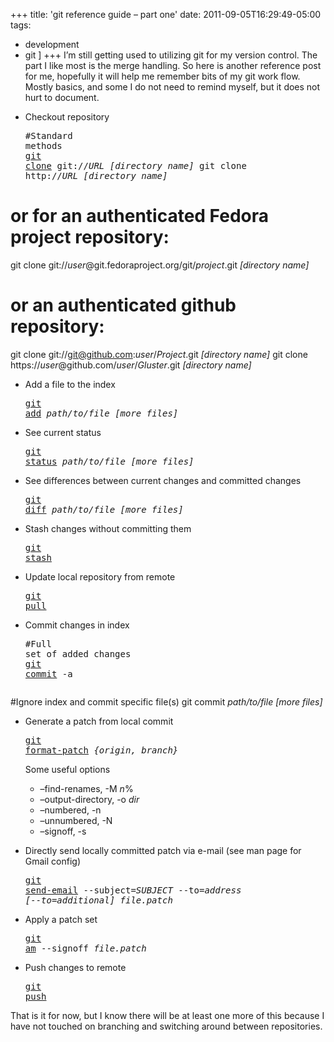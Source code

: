 +++
title: 'git reference guide &#8211; part one'
date: 2011-09-05T16:29:49-05:00
tags:
  - development
  - git
]
+++
I&#8217;m still getting used to utilizing git for my version control. The part I like most is the merge handling. So here is another reference post for me, hopefully it will help me remember bits of my git work flow. Mostly basics, and some I do not need to remind myself, but it does not hurt to document.

  * Checkout repository <pre class="lang:sh decode:true " >#Standard methods
<a title="git-clone man page" href="http://www.kernel.org/pub/software/scm/git/docs/git-clone.html">git clone</a> git://<em>URL</em> <em>[directory name]</em>
git clone http://<em>URL</em> <em>[directory name]</em>

# or for an authenticated Fedora project repository:
git clone git://<em>user</em>@git.fedoraproject.org/git/<em>project</em>.git <em>[directory name]</em>

# or an authenticated github repository:
git clone git://git@github.com:<em>user</em>/<em>Project</em>.git <em>[directory name]</em>
git clone https://<em>user</em>@github.com/<em>user</em>/<em>Gluster</em>.git <em>[directory name]</em></pre>

  * Add a file to the index <pre class="lang:sh decode:true " ><a title="git add man page" href="http://www.kernel.org/pub/software/scm/git/docs/git-add.html">git add</a> <em>path/to/file</em> <em>[more files]</em></pre>

  * See current status <pre class="lang:sh decode:true " ><a title="git status man page" href="http://www.kernel.org/pub/software/scm/git/docs/git-status.html">git status</a> <em>path/to/file</em> <em>[more files]</em></pre>

  * See differences between current changes and committed changes <pre class="lang:sh decode:true " ><a title="git diff man page" href="http://www.kernel.org/pub/software/scm/git/docs/git-diff.html">git diff</a> <em>path/to/file</em> <em>[more files]</em></pre>

  * Stash changes without committing them <pre class="lang:sh decode:true " ><a title="git stash man page" href="http://www.kernel.org/pub/software/scm/git/docs/git-stash.html">git stash</a></pre>

  * Update local repository from remote <pre class="lang:sh decode:true " ><a title="git pull man page" href="http://www.kernel.org/pub/software/scm/git/docs/git-pull.html">git pull</a></pre>

  * Commit changes in index <pre class="lang:sh decode:true " >#Full set of added changes
<a title="git commit man page" href="http://www.kernel.org/pub/software/scm/git/docs/git-commit.html">git commit</a> -a

#Ignore index and commit specific file(s)
git commit <em>path/to/file</em> <em>[more files]</em></pre>

  * Generate a patch from local commit <pre class="lang:sh decode:true " ><a title="git format-patch man page" href="http://www.kernel.org/pub/software/scm/git/docs/git-format-patch.html">git format-patch</a> <em>{origin, branch}</em></pre>
    
    Some useful options
    
      * &#8211;find-renames, -M _n_%
      * &#8211;output-directory, -o _dir_
      * &#8211;numbered, -n
      * &#8211;unnumbered, -N
      * &#8211;signoff, -s
  * Directly send locally committed patch via e-mail (see man page for Gmail config) <pre class="lang:sh decode:true " ><a title="git send-email man page" href="http://www.kernel.org/pub/software/scm/git/docs/git-send-email.html">git send-email</a> --subject=<em>SUBJECT</em> --to=<em>address</em> <em>[--to=additional]</em> <em>file.patch</em></pre>

  * Apply a patch set <pre class="lang:sh decode:true " ><a title="git am man page" href="http://www.kernel.org/pub/software/scm/git/docs/git-am.html">git am</a> --signoff <em>file.patch</em></pre>

  * Push changes to remote <pre class="lang:sh decode:true " ><a title="git push man page" href="http://www.kernel.org/pub/software/scm/git/docs/git-push.html">git push</a></pre>

That is it for now, but I know there will be at least one more of this because I have not touched on branching and switching around between repositories.
